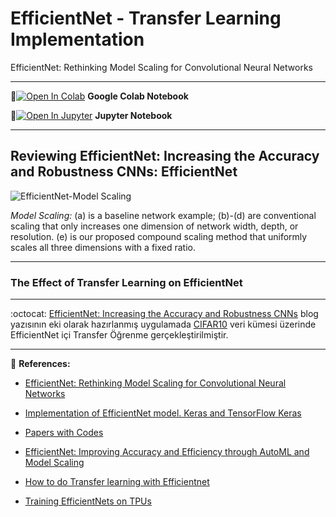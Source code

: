 # EfficientNet - Transfer Learning Implementation
EfficientNet: Rethinking Model Scaling for Convolutional Neural Networks

---

📌[![Open In Colab](https://colab.research.google.com/assets/colab-badge.svg)](https://colab.research.google.com/github/ayyucekizrak/EfficientNet-Transfer-Learning-Implementation/blob/master/EfficientNet_TransferLearning.ipynb) **Google Colab Notebook**


📌[![Open In Jupyter](https://github.com/jupyter/notebook/blob/master/docs/resources/icon_32x32.svg)](https://nbviewer.jupyter.org/github/ayyucekizrak/EfficientNet-Transfer-Learning-Implementation/blob/master/EfficientNet_TransferLearning.ipynb) **Jupyter Notebook** 

---

## Reviewing EfficientNet: Increasing the Accuracy and Robustness CNNs: EfficientNet 

 ![EfficientNet-Model Scaling](https://github.com/ayyucekizrak/Udemy_DerinOgrenmeyeGiris/blob/master/EfficientNet_CIFAR10_TransferOgrenme/EfficientNet-ModelOlcekleme.png)

*Model Scaling:* (a) is a baseline network example; (b)-(d) are conventional scaling that only increases one dimension of network
width, depth, or resolution. (e) is our proposed compound scaling method that uniformly scales all three dimensions with a fixed ratio.

---
### The Effect of Transfer Learning on EfficientNet
---
:octocat: [EfficientNet: Increasing the Accuracy and Robustness CNNs](https://medium.com/@ayyucekizrak/%C3%B6l%C3%A7eklendirme-ile-cnn-modelinin-do%C4%9Fruluk-ve-verimlili%C4%9Fini-art%C4%B1rma-efficientnet-cb6f2b6512de) blog yazısının eki olarak hazırlanmış uygulamada [CIFAR10](https://www.cs.toronto.edu/~kriz/cifar.html) veri kümesi üzerinde EfficientNet içi Transfer Öğrenme gerçekleştirilmiştir.

---

:chocolate_bar: **References:**

*   [EfficientNet: Rethinking Model Scaling for Convolutional Neural Networks](https://arxiv.org/pdf/1905.11946v3.pdf)

*   [Implementation of EfficientNet model. Keras and TensorFlow Keras](https://github.com/qubvel/efficientnet)
*   [Papers with Codes](https://paperswithcode.com/paper/efficientnet-rethinking-model-scaling-for)
*   [EfficientNet: Improving Accuracy and Efficiency through AutoML and Model Scaling](https://ai.googleblog.com/2019/05/efficientnet-improving-accuracy-and.html)
*   [How to do Transfer learning with Efficientnet](https://www.dlology.com/blog/transfer-learning-with-efficientnet/)
*   [Training EfficientNets on TPUs](https://github.com/tensorflow/tpu/tree/master/models/official/efficientnet)

